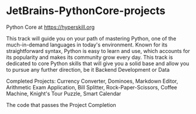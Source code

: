 # JetBrains-PythonCore-projects
Python Core at https://hyperskill.org

This track will guide you on your path of mastering Python, one of the much-in-demand languages in today's environment. Known for its straightforward syntax, Python is easy to learn and use, which accounts for its popularity and makes its community grow every day. This track is dedicated to core Python skills that will give you a solid base and allow you to pursue any further direction, be it Backend Development or Data


Completed Projects: Currency Converter, Dominoes, Markdown Editor, Arithmetic Exam Application, Bill Splitter, Rock-Paper-Scissors, Coffee Machine, Knight's Tour Puzzle, Smart Calendar

The code that passes the Project Completion
